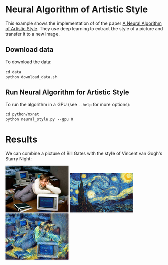 # Neural Algorithm of Artistic Style

This example shows the implementation of of the paper [A Neural Algorithm of Artistic Style](http://arxiv.org/abs/1508.06576). They use deep learning to extract the style of a picture and transfer it to a new image. 


## Download data
To download the data:

	cd data
	python download_data.sh

## Run Neural Algorithm for Artistic Style

To run the algorithm in a GPU (see `--help` for more options):
    
	cd python/mxnet  
	python neural_style.py --gpu 0 

# Results
We can combine a picture of Bill Gates with the style of Vincent van Gogh's Starry Night:

<img src="data/bill-gates-desk.jpg" alt="Bill Gates" width="200">
<img src="data/starry_night.jpg" alt="Starry Night" width="200">
<img src="data/bill-gates-desk-starry.jpg" alt="Bill Gates with Starry Night style" width="200">

